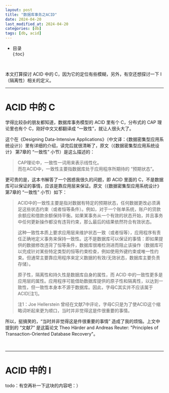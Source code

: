 ```yaml
---
layout: post
title: "数据库事务之ACID"
date: 2024-04-20
last_modified_at: 2024-04-20
categories: [db]
tags: [db, acid]
---
```


* 目录  
{:toc}
<br/>

本文打算探讨 ACID 中的 C，因为它的定位有些模糊，另外，有空还想探讨一下 I （隔离性）相关的定义。  

---

# ACID 中的 C

学得比较杂的朋友都知道，数据库事务模型的 ACID 里有个 C，分布式的 CAP 理论里也有个 C，刚好中文又都翻译成 “一致性”，就让人很头大了。  

这个在《Designing Data-Intensive Applications》（中文译：《数据密集型应用系统设计》）里有详细的介绍，读完后就很清晰了，原文（《数据密集型应用系统设计》 第7章的 “一致性” 小节）是这么描述的：  

> CAP理论中，一致性一词用来表示线性化。  
> 而在ACID中，一致性主要指数据库处于应用程序所期待的 “预期状态”。  

更可贵的是，这本书解答了一个困惑我很久的问题，即 ACID 里面的 C，不是数据库可以保证的事情，应该是靠应用层来保证。原文（《数据密集型应用系统设计》 第7章的 “一致性” 小节）如下：   

> ACID中的一致性主要是指对数据有特定的预期状态，任何数据更改必须满足这些状态约束（或者恒等条件）。例如，对于一个账单系统，账户的贷款余额应和借款余额保持平衡。如果某事务从一个有效的状态开始，并且事务中任何更新操作都没有违背约束，那么最后的结果依然符合有效状态。   
>  
> 这种一致性本质上要求应用层来维护状态一致（或者恒等），应用程序有责任正确地定义事务来保持一致性。这不是数据库可以保证的事情：即如果提供的数据修改违背了恒等条件，数据库很难检测进而阻止该操作（数据库可以完成针对某些特定类型的恒等约束检查，例如使用外键约束或唯一性约束。但通常主要靠应用程序来定义数据的有效/无效状态，数据库主要负责存储）。   
>  
> 原子性，隔离性和持久性是数据库自身的属性，而 ACID 中的一致性更多是应用层的属性。应用程序可能借助数据库提供的原子性和隔离性，以达到一致性，但一致性本身本不源于数据库。因此，字母C其实并不应该属于ACID[注1]。  
>
> 注1：Joe Hellerstein 曾经在文献7中评论，字母C只是为了使ACID这个缩略词听起来更为顺口，当时并非觉得这是件很重要的事情。  

所以，挺搞笑的，“当时并非觉得这是件很重要的事情” 造成了我的烦恼。上文中提到的 “文献7” 是这篇论文 Theo Härder and Andreas Reuter: "Principles of Transaction-Oriented Database Recovery"。  


<br/>

---

# ACID 中的 I
todo：有空再补一下这块的内容吧：）